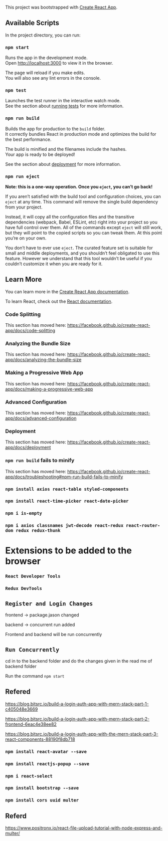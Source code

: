 This project was bootstrapped with [Create React App](https://github.com/facebook/create-react-app).

## Available Scripts

In the project directory, you can run:

### `npm start`

Runs the app in the development mode.<br />
Open [http://localhost:3000](http://localhost:3000) to view it in the browser.

The page will reload if you make edits.<br />
You will also see any lint errors in the console.

### `npm test`

Launches the test runner in the interactive watch mode.<br />
See the section about [running tests](https://facebook.github.io/create-react-app/docs/running-tests) for more information.

### `npm run build`

Builds the app for production to the `build` folder.<br />
It correctly bundles React in production mode and optimizes the build for the best performance.

The build is minified and the filenames include the hashes.<br />
Your app is ready to be deployed!

See the section about [deployment](https://facebook.github.io/create-react-app/docs/deployment) for more information.

### `npm run eject`

**Note: this is a one-way operation. Once you `eject`, you can’t go back!**

If you aren’t satisfied with the build tool and configuration choices, you can `eject` at any time. This command will remove the single build dependency from your project.

Instead, it will copy all the configuration files and the transitive dependencies (webpack, Babel, ESLint, etc) right into your project so you have full control over them. All of the commands except `eject` will still work, but they will point to the copied scripts so you can tweak them. At this point you’re on your own.

You don’t have to ever use `eject`. The curated feature set is suitable for small and middle deployments, and you shouldn’t feel obligated to use this feature. However we understand that this tool wouldn’t be useful if you couldn’t customize it when you are ready for it.

## Learn More

You can learn more in the [Create React App documentation](https://facebook.github.io/create-react-app/docs/getting-started).

To learn React, check out the [React documentation](https://reactjs.org/).

### Code Splitting

This section has moved here: https://facebook.github.io/create-react-app/docs/code-splitting

### Analyzing the Bundle Size

This section has moved here: https://facebook.github.io/create-react-app/docs/analyzing-the-bundle-size

### Making a Progressive Web App

This section has moved here: https://facebook.github.io/create-react-app/docs/making-a-progressive-web-app

### Advanced Configuration

This section has moved here: https://facebook.github.io/create-react-app/docs/advanced-configuration

### Deployment

This section has moved here: https://facebook.github.io/create-react-app/docs/deployment

### `npm run build` fails to minify

This section has moved here: https://facebook.github.io/create-react-app/docs/troubleshooting#npm-run-build-fails-to-minify

### `npm install axios react-table styled-components`
### `npm install react-time-picker react-date-picker`
### `npm i is-empty`
### `npm i axios classnames jwt-decode react-redux react-router-dom redux redux-thunk`

# Extensions to be added to the browser
### `React Developer Tools`
### `Redux DevTools`

## `Register and Login Changes`
frontend -> package.jason changed

backend -> concurrent run added

Frontend and backend will be run concurrently

## `Run Concurrently`
cd in to the backend folder and do the changes given in the read me of backend folder

Run the command `npm start`

## Refered
https://blog.bitsrc.io/build-a-login-auth-app-with-mern-stack-part-1-c405048e3669

https://blog.bitsrc.io/build-a-login-auth-app-with-mern-stack-part-2-frontend-6eac4e38ee82

https://blog.bitsrc.io/build-a-login-auth-app-with-the-mern-stack-part-3-react-components-88190f8db718

### `npm install react-avatar --save`

### `npm install reactjs-popup --save`

### `npm i react-select`

### `npm install bootstrap --save`

### `npm install cors uuid multer`

## Referd
https://www.positronx.io/react-file-upload-tutorial-with-node-express-and-multer/


